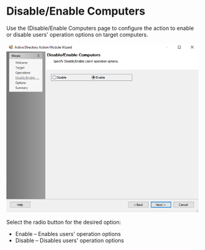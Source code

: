 # Disable/Enable Computers

Use the (Disable/Enable Computers page to configure the action to enable or disable users' operation options on target computers.

![Active Directory Action Module Wizard Disable/Enable Computers page](/static/img/product_docs/accessanalyzer/accessanalyzer/enterpriseauditor/admin/action/activedirectory/operations/disableenablecomputers.png)

Select the radio button for the desired option:

- Enable – Enables users' operation options
- Disable – Disables users' operation options
